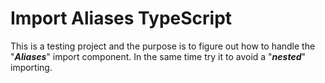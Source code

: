 # Import Aliases TypeScript
This is a testing project and the purpose is to figure out how to handle the "**_Aliases_**" import component. In the same time try it to avoid a "**_nested_**" importing. 
